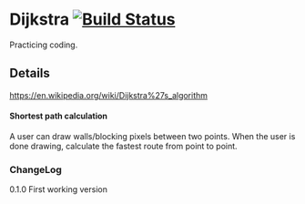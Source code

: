 # Dijkstra [![Build Status](https://dev.azure.com/nerada/GitHub_Public/_apis/build/status/Nerada.katas.win.dijkstra?branchName=master)](https://dev.azure.com/nerada/GitHub_Public/_build/latest?definitionId=25&branchName=master)
Practicing coding.

## Details
https://en.wikipedia.org/wiki/Dijkstra%27s_algorithm

#### Shortest path calculation<br />
A user can draw walls/blocking pixels between two points.
When the user is done drawing, calculate the fastest route from  point to point.

### ChangeLog
0.1.0 First working version<br />
